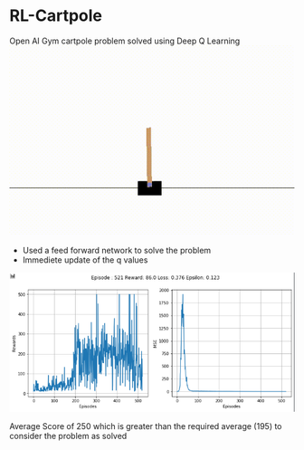 # RL-Cartpole
Open AI Gym cartpole problem solved using Deep Q Learning
![alt text](https://github.com/veera2508/RL-Cartpole/blob/master/readme_images/example.gif)

* Used a feed forward network to solve the problem
* Immediete update of the q values

![alt text](https://github.com/veera2508/RL-Cartpole/blob/master/readme_images/graph.png)

Average Score of 250 which is greater than the required average (195) to consider the problem as solved
